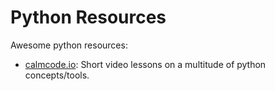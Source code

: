 Python Resources
===

Awesome python resources:

- [calmcode.io](https://calmcode.io/): Short video lessons on a multitude of python concepts/tools.
